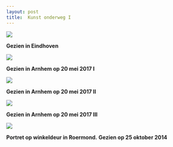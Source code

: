 ```yaml
---
layout: post
title:  Kunst onderweg I
---
```

![](/Mijn-fotoblog/img/IMGP4398.jpg-2)

**Gezien in Eindhoven**

![](/Mijn-fotoblog/img/IMGP8070.jpg-2)

**Gezien in Arnhem op 20 mei 2017 I**

![](/thunder/img/IMGP8073.jpg-2)

**Gezien in Arnhem op 20 mei 2017 II**

![](/thunder/img/IMGP8082.jpg-2)

**Gezien in Arnhem op 20 mei 2017 III**

![](/thunder/img/Vrouw.jpg)

**Portret op winkeldeur in Roermond.**
**Gezien op 25 oktober 2014**
